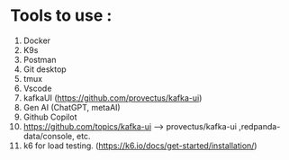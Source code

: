 # Tools to use :

1. Docker
2. K9s
3. Postman
4. Git desktop
5. tmux
6. Vscode
7. kafkaUI (https://github.com/provectus/kafka-ui)
8. Gen AI (ChatGPT, metaAI)
9. Github Copilot
10. https://github.com/topics/kafka-ui --> provectus/kafka-ui ,redpanda-data/console, etc.
11. k6 for load testing. (https://k6.io/docs/get-started/installation/)
